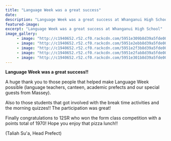 ```yaml
---
title: "Language Week was a great success"
date: 
description: "Language Week was a great success at Whanganui High School..."
featured-image: 
excerpt: "Language Week was a great success at Whanganui High School"
image_gallery:
	 - image: "http://c1940652.r52.cf0.rackcdn.com/5951e309b8d39a5fde000737/LW-Monday-(37)(1).jpg-1st-photo-on-monday.jpg"
	 - image: "http://c1940652.r52.cf0.rackcdn.com/5951e2ebb8d39a5fde00072f/LW-Monday-(8)(1).jpg"
	 - image: "http://c1940652.r52.cf0.rackcdn.com/5951e2f3b8d39a5fde000731/LW-Monday-(10)(1).jpg"
	 - image: "http://c1940652.r52.cf0.rackcdn.com/5951e2fab8d39a5fde000733/LW-Monday-(22)(1).jpg"
	 - image: "http://c1940652.r52.cf0.rackcdn.com/5951e301b8d39a5fde000735/LW-Monday-(29)(1).jpg"
---
```


<p><strong>Language Week was a great success!! </strong></p>
<p><span>A huge thank you to those people that helped make Language Week possible (language teachers, canteen, academic prefects and our special guests from Massey).</span>&nbsp;</p>
<p><span><span>Also to those students that got involved with the break time activities and the morning quizzes!! The participation was great!</span></span>&nbsp;</p>
<p><span><span>Finally congratulations to 12SR who won the form class competition with a points total of 1970! Hope you enjoy that pizza lunch!!</span></span></p>
<p>(Taliah Su'a, Head Prefect)</p>

